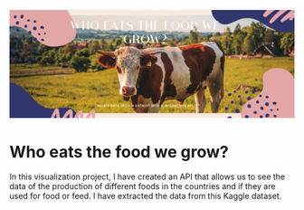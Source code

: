 ![Portada](https://github.com/agalvezcorell/GLOBAL-Who_eats_the_food_we_grow/blob/master/input/portada.jpg)
# Who eats the food we grow?
In this visualization project, I have created an API that allows us to see the data of the production of different foods in the countries and if they are used for food or feed. I have extracted the data from this Kaggle dataset.
